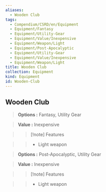 ```yaml
---
aliases:
  - Wooden Club
tags:
  - Compendium/CSRD/en/Equipment
  - Equipment/Fantasy
  - Equipment/Utility-Gear
  - Equipment/Value/Inexpensive
  - Equipment/Weapon/Light
  - Equipment/Post-Apocalyptic
  - Equipment/Utility-Gear
  - Equipment/Value/Inexpensive
  - Equipment/Weapon/Light
title: Wooden Club
collection: Equipment
kind: Equipment
id: Wooden-Club
---
```

## Wooden Club    
    
>    
> **Options :** Fantasy, Utility Gear    
> **Value :** Inexpensive    
>>[!note] Features    
>> - Light weapon    
    
>    
> **Options :** Post-Apocalyptic, Utility Gear    
> **Value :** Inexpensive    
>>[!note] Features    
>> - Light weapon
